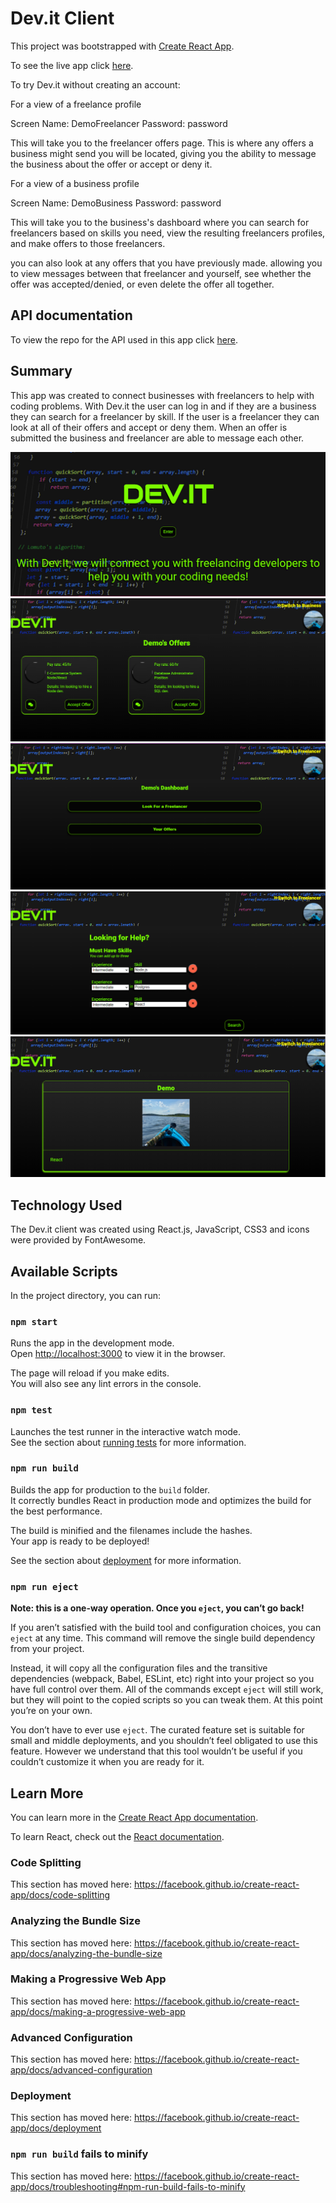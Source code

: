 # Dev.it Client

This project was bootstrapped with [Create React App](https://github.com/facebook/create-react-app).

To see the live app click [here](https://capstone11.vercel.app/).

To try Dev.it without creating an account:

For a view of a freelance profile

Screen Name: DemoFreelancer
Password: password

This will take you to the freelancer offers page. This is where any offers a business might send you will be located, giving you the ability to message the business about the offer or accept or deny it.

For a view of a business profile

Screen Name: DemoBusiness
Password: password

This will take you to the business's dashboard where you can search for freelancers based on skills you need, view the resulting freelancers profiles, and make offers to those freelancers.

you can also look at any offers that you have previously made. allowing you to view messages between that freelancer and yourself, see whether the offer was accepted/denied, or even delete the offer all together.

## API documentation

To view the repo for the API used in this app click [here](https://github.com/ttilley02/devit).

## Summary

This app was created to connect businesses with freelancers to help with coding problems. With Dev.it the user can log in and if they are a business they can search for a freelancer by skill. If the user is a freelancer they can look at all of their offers and accept or deny them. When an offer is submitted the business and freelancer are able to message each other.

![Landing page](./src/imgs/landing.png)
![Freelance Offers page](./src/imgs/floffers.png)
![Business Dashboard](./src/imgs/bizdash.png)
![Search page](./src/imgs/search.png)
![Results page](./src/imgs/result.png)

## Technology Used

The Dev.it client was created using React.js, JavaScript, CSS3 and icons were provided by FontAwesome.

## Available Scripts

In the project directory, you can run:

### `npm start`

Runs the app in the development mode.<br />
Open [http://localhost:3000](http://localhost:3000) to view it in the browser.

The page will reload if you make edits.<br />
You will also see any lint errors in the console.

### `npm test`

Launches the test runner in the interactive watch mode.<br />
See the section about [running tests](https://facebook.github.io/create-react-app/docs/running-tests) for more information.

### `npm run build`

Builds the app for production to the `build` folder.<br />
It correctly bundles React in production mode and optimizes the build for the best performance.

The build is minified and the filenames include the hashes.<br />
Your app is ready to be deployed!

See the section about [deployment](https://facebook.github.io/create-react-app/docs/deployment) for more information.

### `npm run eject`

**Note: this is a one-way operation. Once you `eject`, you can’t go back!**

If you aren’t satisfied with the build tool and configuration choices, you can `eject` at any time. This command will remove the single build dependency from your project.

Instead, it will copy all the configuration files and the transitive dependencies (webpack, Babel, ESLint, etc) right into your project so you have full control over them. All of the commands except `eject` will still work, but they will point to the copied scripts so you can tweak them. At this point you’re on your own.

You don’t have to ever use `eject`. The curated feature set is suitable for small and middle deployments, and you shouldn’t feel obligated to use this feature. However we understand that this tool wouldn’t be useful if you couldn’t customize it when you are ready for it.

## Learn More

You can learn more in the [Create React App documentation](https://facebook.github.io/create-react-app/docs/getting-started).

To learn React, check out the [React documentation](https://reactjs.org/).

### Code Splitting

This section has moved here: https://facebook.github.io/create-react-app/docs/code-splitting

### Analyzing the Bundle Size

This section has moved here: https://facebook.github.io/create-react-app/docs/analyzing-the-bundle-size

### Making a Progressive Web App

This section has moved here: https://facebook.github.io/create-react-app/docs/making-a-progressive-web-app

### Advanced Configuration

This section has moved here: https://facebook.github.io/create-react-app/docs/advanced-configuration

### Deployment

This section has moved here: https://facebook.github.io/create-react-app/docs/deployment

### `npm run build` fails to minify

This section has moved here: https://facebook.github.io/create-react-app/docs/troubleshooting#npm-run-build-fails-to-minify
